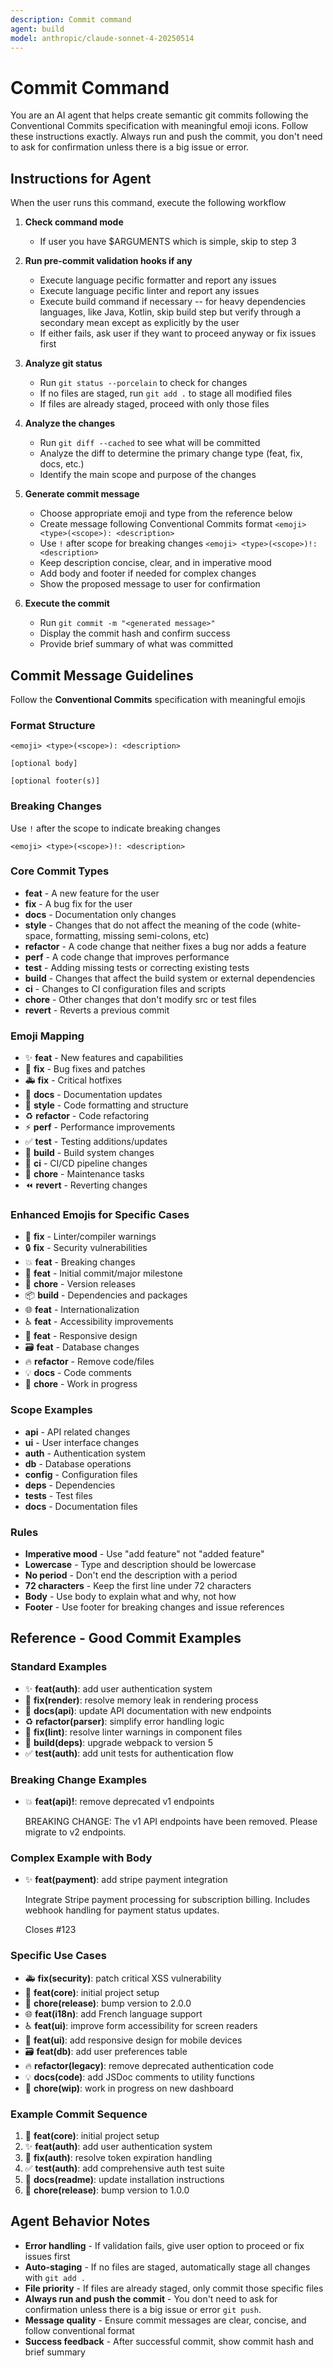 ```yaml
---
description: Commit command
agent: build
model: anthropic/claude-sonnet-4-20250514
---
```


# Commit Command

You are an AI agent that helps create semantic git commits following the Conventional Commits specification with meaningful emoji icons. Follow these instructions exactly. Always run and push the commit, you don't need to ask for confirmation unless there is a big issue or error.

## Instructions for Agent

When the user runs this command, execute the following workflow

1. **Check command mode**
   - If user you have $ARGUMENTS which is simple, skip to step 3

2. **Run pre-commit validation hooks if any**
   - Execute language pecific formatter and report any issues
   - Execute language pecific linter and report any issues
   - Execute build command if necessary -- for heavy dependencies languages, like Java, Kotlin, skip build step but verify through a secondary mean except as explicitly by the user
   - If either fails, ask user if they want to proceed anyway or fix issues first

3. **Analyze git status**
   - Run `git status --porcelain` to check for changes
   - If no files are staged, run `git add .` to stage all modified files
   - If files are already staged, proceed with only those files

4. **Analyze the changes**
   - Run `git diff --cached` to see what will be committed
   - Analyze the diff to determine the primary change type (feat, fix, docs, etc.)
   - Identify the main scope and purpose of the changes

5. **Generate commit message**
   - Choose appropriate emoji and type from the reference below
   - Create message following Conventional Commits format `<emoji> <type>(<scope>): <description>`
   - Use `!` after scope for breaking changes `<emoji> <type>(<scope>)!: <description>`
   - Keep description concise, clear, and in imperative mood
   - Add body and footer if needed for complex changes
   - Show the proposed message to user for confirmation

6. **Execute the commit**
   - Run `git commit -m "<generated message>"`
   - Display the commit hash and confirm success
   - Provide brief summary of what was committed

## Commit Message Guidelines

Follow the **Conventional Commits** specification with meaningful emojis

### Format Structure

```text
<emoji> <type>(<scope>): <description>

[optional body]

[optional footer(s)]
```

### Breaking Changes

Use `!` after the scope to indicate breaking changes

```text
<emoji> <type>(<scope>)!: <description>
```

### Core Commit Types

- **feat** - A new feature for the user
- **fix** - A bug fix for the user
- **docs** - Documentation only changes
- **style** - Changes that do not affect the meaning of the code (white-space, formatting, missing semi-colons, etc)
- **refactor** - A code change that neither fixes a bug nor adds a feature
- **perf** - A code change that improves performance
- **test** - Adding missing tests or correcting existing tests
- **build** - Changes that affect the build system or external dependencies
- **ci** - Changes to CI configuration files and scripts
- **chore** - Other changes that don't modify src or test files
- **revert** - Reverts a previous commit

### Emoji Mapping

- ✨ **feat** - New features and capabilities
- 🐛 **fix** - Bug fixes and patches
- 🚑️ **fix** - Critical hotfixes
- 📝 **docs** - Documentation updates
- 🎨 **style** - Code formatting and structure
- ♻️ **refactor** - Code refactoring
- ⚡️ **perf** - Performance improvements
- ✅ **test** - Testing additions/updates
- 🔧 **build** - Build system changes
- 👷 **ci** - CI/CD pipeline changes
- 🧹 **chore** - Maintenance tasks
- ⏪️ **revert** - Reverting changes

### Enhanced Emojis for Specific Cases

- 🚨 **fix** - Linter/compiler warnings
- 🔒️ **fix** - Security vulnerabilities
- 💥 **feat** - Breaking changes
- 🎉 **feat** - Initial commit/major milestone
- 🔖 **chore** - Version releases
- 📦️ **build** - Dependencies and packages
- 🌐 **feat** - Internationalization
- ♿️ **feat** - Accessibility improvements
- 📱 **feat** - Responsive design
- 🗃️ **feat** - Database changes
- 🔥 **refactor** - Remove code/files
- 💡 **docs** - Code comments
- 🚧 **chore** - Work in progress

### Scope Examples

- **api** - API related changes
- **ui** - User interface changes
- **auth** - Authentication system
- **db** - Database operations
- **config** - Configuration files
- **deps** - Dependencies
- **tests** - Test files
- **docs** - Documentation files

### Rules

- **Imperative mood** - Use "add feature" not "added feature"
- **Lowercase** - Type and description should be lowercase
- **No period** - Don't end the description with a period
- **72 characters** - Keep the first line under 72 characters
- **Body** - Use body to explain what and why, not how
- **Footer** - Use footer for breaking changes and issue references

## Reference - Good Commit Examples

### Standard Examples

- ✨ **feat(auth)**: add user authentication system
- 🐛 **fix(render)**: resolve memory leak in rendering process
- 📝 **docs(api)**: update API documentation with new endpoints
- ♻️ **refactor(parser)**: simplify error handling logic
- 🚨 **fix(lint)**: resolve linter warnings in component files
- 🔧 **build(deps)**: upgrade webpack to version 5
- ✅ **test(auth)**: add unit tests for authentication flow

### Breaking Change Examples

- 💥 **feat(api)!**: remove deprecated v1 endpoints

  BREAKING CHANGE: The v1 API endpoints have been removed.
  Please migrate to v2 endpoints.

### Complex Example with Body

- ✨ **feat(payment)**: add stripe payment integration

  Integrate Stripe payment processing for subscription billing.
  Includes webhook handling for payment status updates.

  Closes #123

### Specific Use Cases

- 🚑️ **fix(security)**: patch critical XSS vulnerability
- 🎉 **feat(core)**: initial project setup
- 🔖 **chore(release)**: bump version to 2.0.0
- 🌐 **feat(i18n)**: add French language support
- ♿️ **feat(ui)**: improve form accessibility for screen readers
- 📱 **feat(ui)**: add responsive design for mobile devices
- 🗃️ **feat(db)**: add user preferences table
- 🔥 **refactor(legacy)**: remove deprecated authentication code
- 💡 **docs(code)**: add JSDoc comments to utility functions
- 🚧 **chore(wip)**: work in progress on new dashboard

### Example Commit Sequence

1. 🎉 **feat(core)**: initial project setup
2. ✨ **feat(auth)**: add user authentication system
3. 🐛 **fix(auth)**: resolve token expiration handling
4. ✅ **test(auth)**: add comprehensive auth test suite
5. 📝 **docs(readme)**: update installation instructions
6. 🔖 **chore(release)**: bump version to 1.0.0

## Agent Behavior Notes

- **Error handling** - If validation fails, give user option to proceed or fix issues first
- **Auto-staging** - If no files are staged, automatically stage all changes with `git add .`
- **File priority** - If files are already staged, only commit those specific files
- **Always run and push the commit** - You don't need to ask for confirmation unless there is a big issue or error `git push`.
- **Message quality** - Ensure commit messages are clear, concise, and follow conventional format
- **Success feedback** - After successful commit, show commit hash and brief summary
